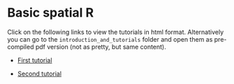 # Basic spatial R

Click on the following links to view the tutorials in html format. Alternatively you can go to the `introduction_and_tutorials` folder and open them as pre-compiled pdf version (not as pretty, but same content).

- [First tutorial](http://htmlpreview.github.com/?https://github.com/tobiashofmann88/workshops/blob/master/spatial_r_workshop/introduction_and_tutorials/tutorial_1.html)

- [Second tutorial](http://htmlpreview.github.com/?https://github.com/tobiashofmann88/workshops/blob/master/spatial_r_workshop/introduction_and_tutorials/tutorial_2.html)
